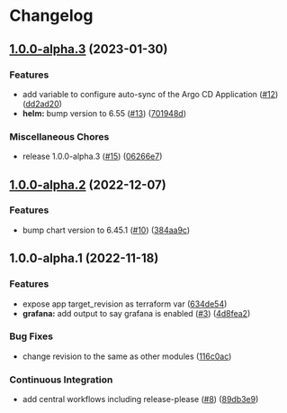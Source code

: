 # Changelog

## [1.0.0-alpha.3](https://github.com/camptocamp/devops-stack-module-grafana/compare/v1.0.0-alpha.2...v1.0.0-alpha.3) (2023-01-30)


### Features

* add variable to configure auto-sync of the Argo CD Application ([#12](https://github.com/camptocamp/devops-stack-module-grafana/issues/12)) ([dd2ad20](https://github.com/camptocamp/devops-stack-module-grafana/commit/dd2ad20e3db32f753e2c58a6fb993ecc31024589))
* **helm:** bump version to 6.55 ([#13](https://github.com/camptocamp/devops-stack-module-grafana/issues/13)) ([701948d](https://github.com/camptocamp/devops-stack-module-grafana/commit/701948d1d9843f152a6f0b675cba3f31bd660635))


### Miscellaneous Chores

* release 1.0.0-alpha.3 ([#15](https://github.com/camptocamp/devops-stack-module-grafana/issues/15)) ([06266e7](https://github.com/camptocamp/devops-stack-module-grafana/commit/06266e7801b87a8e86ca2bfbb7dc96a6ca7919e9))

## [1.0.0-alpha.2](https://github.com/camptocamp/devops-stack-module-grafana/compare/v1.0.0-alpha.1...v1.0.0-alpha.2) (2022-12-07)


### Features

* bump chart version to 6.45.1 ([#10](https://github.com/camptocamp/devops-stack-module-grafana/issues/10)) ([384aa9c](https://github.com/camptocamp/devops-stack-module-grafana/commit/384aa9c7079f69091c4ee2ef4e59e2bdfcbbf460))

## 1.0.0-alpha.1 (2022-11-18)


### Features

* expose app target_revision as terraform var ([634de54](https://github.com/camptocamp/devops-stack-module-grafana/commit/634de54d01d16bc0bdc9810eeea8282ff132a943))
* **grafana:** add output to say grafana is enabled ([#3](https://github.com/camptocamp/devops-stack-module-grafana/issues/3)) ([4d8fea2](https://github.com/camptocamp/devops-stack-module-grafana/commit/4d8fea24d59ef208447974d3acc55ac1cf289b2e))


### Bug Fixes

* change revision to the same as other modules ([116c0ac](https://github.com/camptocamp/devops-stack-module-grafana/commit/116c0ac810118fa2f4be6c5e27158687222fc21f))


### Continuous Integration

* add central workflows including release-please ([#8](https://github.com/camptocamp/devops-stack-module-grafana/issues/8)) ([89db3e9](https://github.com/camptocamp/devops-stack-module-grafana/commit/89db3e99ea1a9205b7605a839926dd2a127f1b4a))
